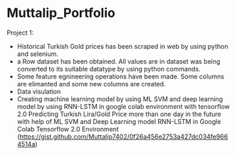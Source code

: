 # Muttalip_Portfolio
Project 1:
- Historical Turkish Gold prices has been scraped in web by using python and selenium. 
- a Row dataset has been obtained. All values are in dataset was being converted to its suitable datatype by using python commands.
- Some feature egnineering operations have been made. Some columns are elimanted and some new columns are created.
- Data visulation 
- Creating machine learning model by using ML SVM and deep learning model by using RNN-LSTM in google colab environment with tensorflow 2.0
Predicting Turkish Lira/Gold Price more than one day in the future with help of ML SVM and Deep Learning model RNN-LSTM in Google Colab Tensorflow 2.0 Environment (https://gist.github.com/Muttalip7402/0f26a456e2753a427dc034fe9664514a)
